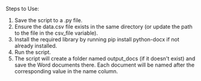 Steps to Use:
1. Save the script to a .py file.
2. Ensure the data.csv file exists in the same directory (or update the path to the file in the csv_file variable).
3. Install the required library by running pip install python-docx if not already installed.
4. Run the script.
5. The script will create a folder named output_docs (if it doesn't exist) and save the Word documents there. Each document will be named after the corresponding value in the name column.
